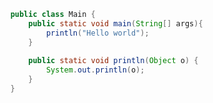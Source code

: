 <!-- START -->
```java
    public class Main {
        public static void main(String[] args){
            println("Hello world");
        }
    
        public static void println(Object o) {
            System.out.println(o);
        }
    }
```        
<!-- END -->
